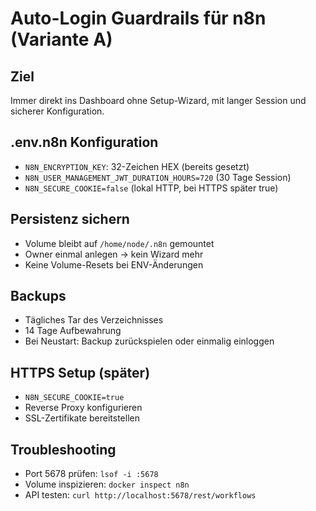 # Auto-Login Guardrails für n8n (Variante A)

## Ziel

Immer direkt ins Dashboard ohne Setup-Wizard, mit langer Session und sicherer Konfiguration.

## .env.n8n Konfiguration

- `N8N_ENCRYPTION_KEY`: 32-Zeichen HEX (bereits gesetzt)
- `N8N_USER_MANAGEMENT_JWT_DURATION_HOURS=720` (30 Tage Session)
- `N8N_SECURE_COOKIE=false` (lokal HTTP, bei HTTPS später true)

## Persistenz sichern

- Volume bleibt auf `/home/node/.n8n` gemountet
- Owner einmal anlegen → kein Wizard mehr
- Keine Volume-Resets bei ENV-Änderungen

## Backups

- Tägliches Tar des Verzeichnisses
- 14 Tage Aufbewahrung
- Bei Neustart: Backup zurückspielen oder einmalig einloggen

## HTTPS Setup (später)

- `N8N_SECURE_COOKIE=true`
- Reverse Proxy konfigurieren
- SSL-Zertifikate bereitstellen

## Troubleshooting

- Port 5678 prüfen: `lsof -i :5678`
- Volume inspizieren: `docker inspect n8n`
- API testen: `curl http://localhost:5678/rest/workflows`
